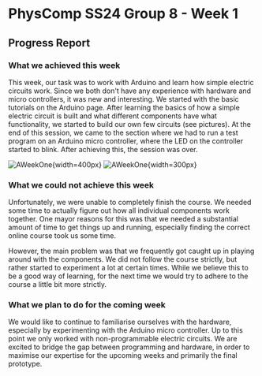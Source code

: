 # PhysComp SS24 Group 8 - Week 1

## Progress Report

### What we achieved this week


This week, our task was to work with Arduino and learn how simple electric circuits work. Since we both don't have any experience with hardware and micro controllers, it was new and interesting. We started with the basic tutorials on the Arduino page. After learning the basics of how a simple electric circuit is built and what different components have what functionality, we started to build our own few circuits (see pictures). At the end of this session, we came to the section where we had to run a test program on an Arduino micro controller, where the LED on the controller started to blink. After achieving this, the session was over.

![AWeekOne](Figures/week1.2.JPG){width=400px}
![AWeekOne](Figures/week1.jpeg){width=300px}

### What we could not achieve this week

Unfortunately, we were unable to completely finish the course. We needed some time to actually figure out how all individual components work together. One mayor reasons for this was that we needed a substantial amount of time to get things up and running, especially finding the correct online course took us some time. 

However, the main problem was that we frequently got caught up in playing around with the components. We did not follow the course strictly, but rather started to experiment a lot at certain times. While we believe this to be a good way of learning, for the next time we would try to adhere to the course a little bit more strictly.


### What we plan to do for the coming week


We would like to continue to familiarise ourselves with the hardware, especially by experimenting with the Arduino micro controller. Up to this point we only worked with non-programmable electric circuits. We are excited to bridge the gap between programming and hardware, in order to maximise our expertise for the upcoming weeks and primarily the final prototype.


